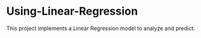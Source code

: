# Using-Linear-Regression
This project implements a Linear Regression model to analyze and predict.
